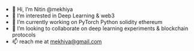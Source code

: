 - 👋 Hi, I’m Nitin @mekhiya
- 👀 I’m interested in Deep Learning & web3
- 🌱 I’m currently working on PyTorch Python solidity ethereum 
- 💞️ I’m looking to collaborate on deep learning experiments & blockchain protocols
- 📫 reach me at mekhiya@gmail.com

<!---
mekhiya/mekhiya is a ✨ special ✨ repository because its `README.md` (this file) appears on your GitHub profile.
You can click the Preview link to take a look at your changes.
--->
